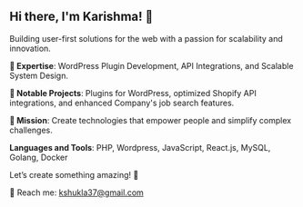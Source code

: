 ## Hi there, I'm Karishma! 👋

<!--
**karishma-shukla-08/karishma-shukla-08** is a ✨ _special_ ✨ repository because its `README.md` (this file) appears on your GitHub profile.

Here are some ideas to get you started:

- 🔭 I’m currently working on ...
- 🌱 I’m currently learning ...
- 👯 I’m looking to collaborate on ...
- 🤔 I’m looking for help with ...
- 💬 Ask me about ...
- 📫 How to reach me: ...
- 😄 Pronouns: ...
- ⚡ Fun fact: ...
-->
Building user-first solutions for the web with a passion for scalability and innovation.

**🌱 Expertise**: WordPress Plugin Development, API Integrations, and Scalable System Design.

**👯 Notable Projects**:  Plugins for WordPress, optimized Shopify API integrations, and enhanced Company's job search features.

**🤔 Mission**: Create technologies that empower people and simplify complex challenges.

**Languages and Tools**:
PHP, Wordpress, JavaScript, React.js, MySQL, Golang, Docker

Let’s create something amazing! 🚀

📧 Reach me: kshukla37@gmail.com

